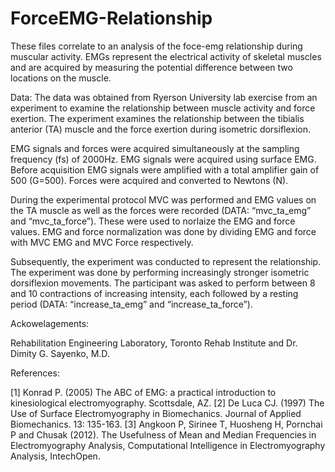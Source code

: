 # ForceEMG-Relationship

These files correlate to an analysis of the foce-emg relationship during muscular activity. EMGs represent the electrical activity of skeletal muscles and are acquired by measuring the potential difference between two locations on the muscle. 

Data:
The data was obtained from Ryerson University lab exercise from an experiment to examine the relationship between muscle activity and force exertion. The experiment examines the relationship between the tibialis anterior (TA) muscle and the force exertion during isometric dorsiflexion. 

EMG signals and forces were acquired simultaneously at the sampling frequency (fs) of 2000Hz. EMG signals were acquired using surface EMG. Before acquisition EMG signals were amplified with a total amplifier gain of 500 (G=500). Forces were acquired and converted to Newtons (N).

During the experimental protocol MVC was performed and EMG values on the TA muscle as well as the forces were recorded (DATA: “mvc_ta_emg” and “mvc_ta_force”). These were used to norlaize the EMG and force values. EMG and force normalization was done by dividing EMG and force with MVC EMG and MVC Force respectively.

Subsequently, the experiment was conducted to represent the relationship. The experiment was done by performing increasingly stronger isometric dorsiflexion movements. The participant was asked to perform between 8 and 10 contractions of increasing intensity, each followed by a resting period (DATA: “increase_ta_emg” and “increase_ta_force”).

Ackowelagements:

Rehabilitation Engineering Laboratory, Toronto Rehab Institute and Dr. Dimity G. Sayenko, M.D.

References:

[1] Konrad P. (2005) The ABC of EMG: a practical introduction to kinesiological electromyography. Scottsdale, AZ.
[2] De Luca CJ. (1997) The Use of Surface Electromyography in Biomechanics. Journal of Applied Biomechanics. 13: 135-163.
[3] Angkoon P, Sirinee T, Huosheng H, Pornchai P and Chusak (2012). The Usefulness of Mean and Median Frequencies in Electromyography Analysis, Computational Intelligence in Electromyography Analysis, IntechOpen.
